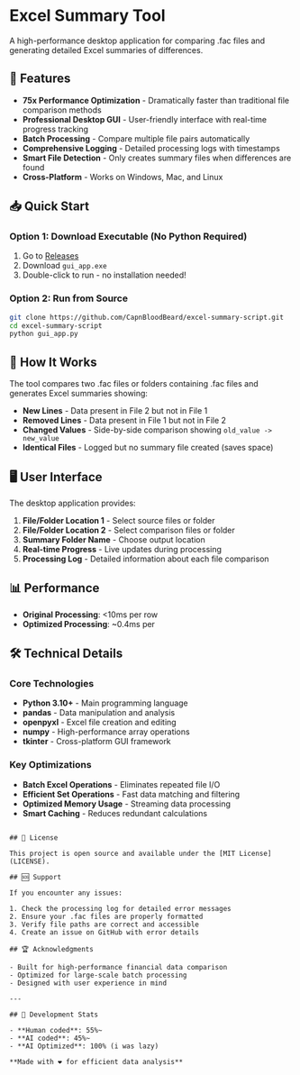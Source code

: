 # Excel Summary Tool

A high-performance desktop application for comparing .fac files and generating detailed Excel summaries of differences.

## 🚀 Features

- **75x Performance Optimization** - Dramatically faster than traditional file comparison methods
- **Professional Desktop GUI** - User-friendly interface with real-time progress tracking
- **Batch Processing** - Compare multiple file pairs automatically
- **Comprehensive Logging** - Detailed processing logs with timestamps
- **Smart File Detection** - Only creates summary files when differences are found
- **Cross-Platform** - Works on Windows, Mac, and Linux

## 📥 Quick Start

### Option 1: Download Executable (No Python Required)
1. Go to [Releases](https://github.com/CapnBloodBeard/excel-summary-script/releases)
2. Download `gui_app.exe`
3. Double-click to run - no installation needed!

### Option 2: Run from Source
```bash
git clone https://github.com/CapnBloodBeard/excel-summary-script.git
cd excel-summary-script
python gui_app.py
```

## 🎯 How It Works

The tool compares two .fac files or folders containing .fac files and generates Excel summaries showing:

- **New Lines** - Data present in File 2 but not in File 1
- **Removed Lines** - Data present in File 1 but not in File 2  
- **Changed Values** - Side-by-side comparison showing `old_value -> new_value`
- **Identical Files** - Logged but no summary file created (saves space)

## 🖥️ User Interface

The desktop application provides:

1. **File/Folder Location 1** - Select source files or folder
2. **File/Folder Location 2** - Select comparison files or folder  
3. **Summary Folder Name** - Choose output location
4. **Real-time Progress** - Live updates during processing
5. **Processing Log** - Detailed information about each file comparison

## 📊 Performance

- **Original Processing**: <10ms per row
- **Optimized Processing**: ~0.4ms per 

## 🛠️ Technical Details

### Core Technologies
- **Python 3.10+** - Main programming language
- **pandas** - Data manipulation and analysis
- **openpyxl** - Excel file creation and editing
- **numpy** - High-performance array operations
- **tkinter** - Cross-platform GUI framework

### Key Optimizations
- **Batch Excel Operations** - Eliminates repeated file I/O
- **Efficient Set Operations** - Fast data matching and filtering
- **Optimized Memory Usage** - Streaming data processing
- **Smart Caching** - Reduces redundant calculations


```

## 📄 License

This project is open source and available under the [MIT License](LICENSE).

## 🆘 Support

If you encounter any issues:

1. Check the processing log for detailed error messages
2. Ensure your .fac files are properly formatted
3. Verify file paths are correct and accessible
4. Create an issue on GitHub with error details

## 🏆 Acknowledgments

- Built for high-performance financial data comparison
- Optimized for large-scale batch processing
- Designed with user experience in mind

---

## 👥 Development Stats

- **Human coded**: 55%~
- **AI coded**: 45%~
- **AI Optimized**: 100% (i was lazy)

**Made with ❤️ for efficient data analysis**

